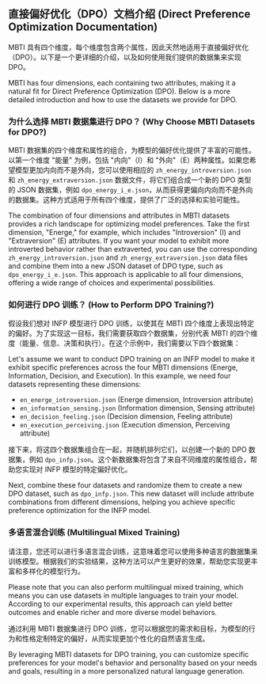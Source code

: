 ## 直接偏好优化（DPO）文档介绍 (Direct Preference Optimization Documentation)

MBTI 具有四个维度，每个维度包含两个属性，因此天然地适用于直接偏好优化（DPO）。以下是一个更详细的介绍，以及如何使用我们提供的数据集来实现 DPO。

MBTI has four dimensions, each containing two attributes, making it a natural fit for Direct Preference Optimization (DPO). Below is a more detailed introduction and how to use the datasets we provide for DPO.

### 为什么选择 MBTI 数据集进行 DPO？ (Why Choose MBTI Datasets for DPO?)

MBTI 数据集的四个维度和属性的组合，为模型的偏好优化提供了丰富的可能性。以第一个维度 "能量" 为例，包括 "内向"（I）和 "外向"（E）两种属性。如果您希望模型更加内向而不是外向，您可以使用相应的 `zh_energy_introversion.json` 和 `zh_energy_extraversion.json` 数据文件，将它们组合成一个新的 DPO 类型的 JSON 数据集，例如 `dpo_energy_i_e.json`，从而获得更偏向内向而不是外向的数据集。这种方式适用于所有四个维度，提供了广泛的选择和实验可能性。

The combination of four dimensions and attributes in MBTI datasets provides a rich landscape for optimizing model preferences. Take the first dimension, "Energe," for example, which includes "Introversion" (I) and "Extraversion" (E) attributes. If you want your model to exhibit more introverted behavior rather than extraverted, you can use the corresponding `zh_energy_introversion.json` and `zh_energy_extraversion.json` data files and combine them into a new JSON dataset of DPO type, such as `dpo_energy_i_e.json`. This approach is applicable to all four dimensions, offering a wide range of choices and experimental possibilities.

### 如何进行 DPO 训练？ (How to Perform DPO Training?)

假设我们想对 INFP 模型进行 DPO 训练，以使其在 MBTI 四个维度上表现出特定的偏好。为了实现这一目标，我们需要获取四个数据集，分别代表 MBTI 的四个维度（能量、信息、决策和执行）。在这个示例中，我们需要以下四个数据集：

Let's assume we want to conduct DPO training on an INFP model to make it exhibit specific preferences across the four MBTI dimensions (Energe, Information, Decision, and Execution). In this example, we need four datasets representing these dimensions:

- `en_energe_introversion.json` (Energe dimension, Introversion attribute)
- `en_information_sensing.json` (Information dimension, Sensing attribute)
- `en_decision_feeling.json` (Decision dimension, Feeling attribute)
- `en_execution_perceiving.json` (Execution dimension, Perceiving attribute)

接下来，将这四个数据集组合在一起，并随机排列它们，以创建一个新的 DPO 数据集，例如 `dpo_infp.json`。这个新数据集将包含了来自不同维度的属性组合，帮助您实现对 INFP 模型的特定偏好优化。

Next, combine these four datasets and randomize them to create a new DPO dataset, such as `dpo_infp.json`. This new dataset will include attribute combinations from different dimensions, helping you achieve specific preference optimization for the INFP model.

### 多语言混合训练 (Multilingual Mixed Training)

请注意，您还可以进行多语言混合训练，这意味着您可以使用多种语言的数据集来训练模型。根据我们的实验结果，这种方法可以产生更好的效果，帮助您实现更丰富和多样化的模型行为。

Please note that you can also perform multilingual mixed training, which means you can use datasets in multiple languages to train your model. According to our experimental results, this approach can yield better outcomes and enable richer and more diverse model behaviors.

通过利用 MBTI 数据集进行 DPO 训练，您可以根据您的需求和目标，为模型的行为和性格定制特定的偏好，从而实现更加个性化的自然语言生成。

By leveraging MBTI datasets for DPO training, you can customize specific preferences for your model's behavior and personality based on your needs and goals, resulting in a more personalized natural language generation.
